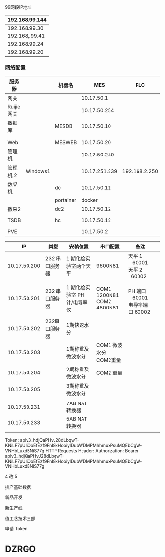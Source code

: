 99网段IP地址

| 192.168.99.144 |
| -------------- |
| 192.168.99.30  |
| 192.168,.99.41 |
| 192.168.99.24  |
| 192.168.99.20  |

### 网络配置

| 服务器     |          | 机器名    | MES           | PLC           | 办公           | 操作系统密码                                  | ToDesk              |
| ---------- | -------- | --------- | ------------- | ------------- | -------------- | --------------------------------------------- | ------------------- |
| 网关       |          |           | 10.17.50.1    |               | 192.168.99.41  | root/Dzrd123#                                 |                     |
| Ruijie网关 |          |           | 10.17.50.254  |               | 192.168.99.24  | Wzkj1224                                      |                     |
| 数据库     |          | MESDB     | 10.17.50.10   |               | 192.168.99.30  | Administrator/Dzr123123<br />SQL sa/Dzr123123 |                     |
|            |          |           |               |               |                |                                               |                     |
|            |          |           |               |               |                |                                               |                     |
| Web        |          | MESWEB    | 10.17.50.20   |               | 192.168.99.20  | Administrator/Dzr123123                       |                     |
| 管理机     |          |           | 10.17.50.240  |               |                | DZR/dzr                                       | 607946799 /DZRd123# |
| 管理机 2   | Windows1 |           | 10.17.251.239 | 192.168.2.250 |                | DZR1/dzr1                                     |                     |
| 数采机     |          | dc        | 10.17.50.11   |               |                | dc/dc                                         |                     |
|            |          | portainer | docker        |               |                | admin/Dzrd12345678                            |                     |
| 数采2      |          | dc2       | 10.17.50.12   |               |                | dc/dc                                         |                     |
| TSDB       |          | hc        | 10.17.50.12   |               |                | dc/dc<br />root/acetek1234                    |                     |
| PVE        |          |           | 10.17.50.2    |               | 192.168.99.144 | root/Ajn123123                                |                     |

| IP           | 类型           | 安装位置                      | 串口配置                       | 备注                                                         |  |
| ------------ | -------------- | ----------------------------- | ------------------------------ | ------------------------------------------------------------ | - |
| 10.17.50.200 | 232 串口服务器 | 1 期化检实验室两个天平        | 9600N81                        | 天平 1           60001<br />天平 2          60002 |  |
| 10.17.50.201 | 232 串口服务器 | 1 期化检实验室 PH 计/电导率仪 | COM1 1200N81<br />COM2 4800N81 | <br />PH 端口        60001<br />电导率端口 60002         |  |
| 10.17.50.202 | 232串口服务器  | 1期快速水分                   |                                |                                                              |  |
| 10.17.50.203 |                | 1期称重及微波水分             | COM1 微波水分<br />COM2重量    |                                                              |  |
| 10.17.50.204 |                | 2期称重及微波水分             | COM2 重量                      |                                                              |  |
| 10.17.50.205 |                | 3期称重及微波水分             |                                |                                                              |  |
|              |                |                               |                                |                                                              |  |
| 10.17.50.231 |                | 7AB NAT转换器                 |                                |                                                              |  |
| 10.17.50.233 |                | 5AB NAT转换器                 |                                |                                                              |  |
|              |                |                               |                                |                                                              |  |

Token: apiv3_hdjQaPHvJ28dLbqwT-KNiLF7pUIiOoEfEzf9FnI8kHooiylDubWDMPMhhmuxPsuMQEbCgW-VNHbLuxdBNiS77g
HTTP Requests Header: Authorization: Bearer apiv3_hdjQaPHvJ28dLbqwT-KNiLF7pUIiOoEfEzf9FnI8kHooiylDubWDMPMhhmuxPsuMQEbCgW-VNHbLuxdBNiS77g

4 改 5

排产基础数据

新品开发

新生产线

值工艺技术三部

申请 Token

# DZRGO
